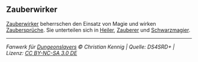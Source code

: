 ## Zauberwirker

[Zauberwirker](charaktere-klasse-zauberwirker.md) beherrschen den Einsatz von Magie und wirken [Zaubersprüche](zaubersprueche.md). Sie unterteilen sich in [Heiler](charaktere-klasse-heiler.md), [Zauberer](charaktere-klasse-zauberer.md) und [Schwarzmagier](charaktere-klasse-schwarzmagier.md).

---

_Fanwerk für [Dungeonslayers](https://www.dungeonslayers.net/) © Christian Kennig | Quelle: DS4SRD+ | Lizenz: [CC BY-NC-SA 3.0 DE](https://creativecommons.org/licenses/by-nc-sa/3.0/de/)_
